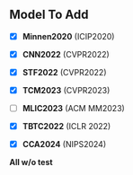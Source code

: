 ## Model To Add
- [x] **Minnen2020** (ICIP2020) 
- [x] **CNN2022** (CVPR2022) 
- [x] **STF2022** (CVPR2022) 
- [X] **TCM2023** (CVPR2023) 
- [ ] **MLIC2023** (ACM MM2023)
- [x] **TBTC2022** (ICLR 2022)
- [X] **CCA2024** (NIPS2024)


**All w/o test**